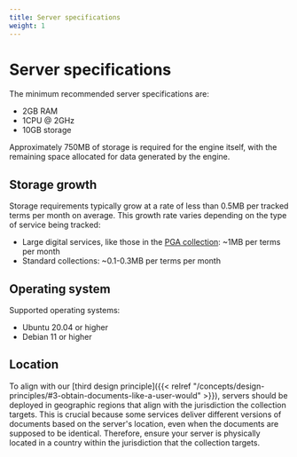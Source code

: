 ```yaml
---
title: Server specifications
weight: 1
---
```


# Server specifications

The minimum recommended server specifications are:

- 2GB RAM
- 1CPU @ 2GHz
- 10GB storage

Approximately 750MB of storage is required for the engine itself, with the remaining space allocated for data generated by the engine.

## Storage growth

Storage requirements typically grow at a rate of less than 0.5MB per tracked terms per month on average. This growth rate varies depending on the type of service being tracked:

- Large digital services, like those in the [PGA collection](https://github.com/OpenTermsArchive/pga-declarations): ~1MB per terms per month
- Standard collections: ~0.1-0.3MB per terms per month

## Operating system

Supported operating systems:
- Ubuntu 20.04 or higher
- Debian 11 or higher

## Location

To align with our [third design principle]({{< relref "/concepts/design-principles/#3-obtain-documents-like-a-user-would" >}}), servers should be deployed in geographic regions that align with the jurisdiction the collection targets. This is crucial because some services deliver different versions of documents based on the server's location, even when the documents are supposed to be identical. Therefore, ensure your server is physically located in a country within the jurisdiction that the collection targets.
